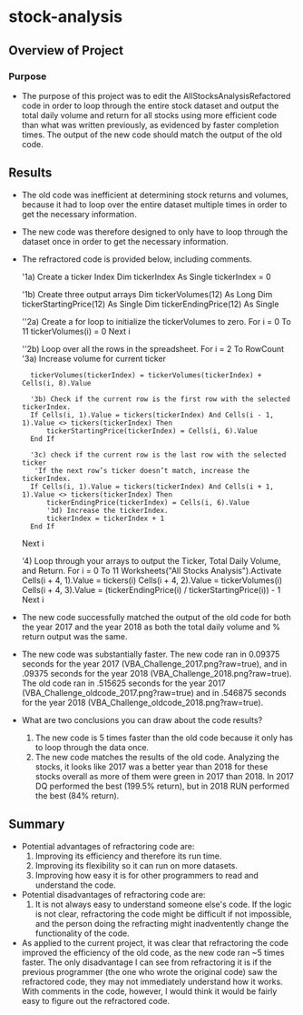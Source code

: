 # stock-analysis

## Overview of Project

### Purpose

- The purpose of this project was to edit the AllStocksAnalysisRefactored code in order to loop through the entire stock dataset and output the total daily volume and return for all stocks using more efficient code than what was written previously, as evidenced by faster completion times. The output of the new code should match the output of the old code.

## Results
- The old code was inefficient at determining stock returns and volumes, because it had to loop over the entire dataset multiple times in order to get the necessary information.
- The new code was therefore designed to only have to loop through the dataset once in order to get the necessary information.
- The refractored code is provided below, including comments.

    '1a) Create a ticker Index
    Dim tickerIndex As Single
    tickerIndex = 0
    
    '1b) Create three output arrays
    Dim tickerVolumes(12) As Long
    Dim tickerStartingPrice(12) As Single
    Dim tickerEndingPrice(12) As Single
    
    ''2a) Create a for loop to initialize the tickerVolumes to zero.
    For i = 0 To 11
        tickerVolumes(i) = 0
    Next i
        
    ''2b) Loop over all the rows in the spreadsheet.
    For i = 2 To RowCount
        '3a) Increase volume for current ticker

        tickerVolumes(tickerIndex) = tickerVolumes(tickerIndex) + Cells(i, 8).Value
        
        '3b) Check if the current row is the first row with the selected tickerIndex.
        If Cells(i, 1).Value = tickers(tickerIndex) And Cells(i - 1, 1).Value <> tickers(tickerIndex) Then
            tickerStartingPrice(tickerIndex) = Cells(i, 6).Value
        End If
        
        '3c) check if the current row is the last row with the selected ticker
         'If the next row’s ticker doesn’t match, increase the tickerIndex.
        If Cells(i, 1).Value = tickers(tickerIndex) And Cells(i + 1, 1).Value <> tickers(tickerIndex) Then
            tickerEndingPrice(tickerIndex) = Cells(i, 6).Value
            '3d) Increase the tickerIndex.
            tickerIndex = tickerIndex + 1
        End If

    Next i
    
    '4) Loop through your arrays to output the Ticker, Total Daily Volume, and Return.
    For i = 0 To 11
        Worksheets("All Stocks Analysis").Activate
        Cells(i + 4, 1).Value = tickers(i)
        Cells(i + 4, 2).Value = tickerVolumes(i)
        Cells(i + 4, 3).Value = (tickerEndingPrice(i) / tickerStartingPrice(i)) - 1
    Next i
    

- The new code successfully matched the output of the old code for both the year 2017 and the year 2018 as both the total daily volume and % return output was the same.
- The new code was substantially faster. The new code ran in 0.09375 seconds for the year 2017 (VBA_Challenge_2017.png?raw=true), and in .09375 seconds for the year 2018 (VBA_Challenge_2018.png?raw=true). The old code ran in .515625 seconds for the year 2017 (VBA_Challenge_oldcode_2017.png?raw=true) and in .546875 seconds for the year 2018 (VBA_Challenge_oldcode_2018.png?raw=true).
- What are two conclusions you can draw about the code results?
	1. The new code is 5 times faster than the old code because it only has to loop through the data once.
	2. The new code matches the results of the old code. Analyzing the stocks, it looks like 2017 was a better year than 2018 for these stocks overall as more of them were green in 2017 than 2018. In 2017 DQ performed the best (199.5% return), but in 2018 RUN performed the best (84% return).
	
## Summary
- Potential advantages of refractoring code are: 
	1) Improving its efficiency and therefore its run time.
	2) Improving its flexibility so it can run on more datasets.
	3) Improving how easy it is for other programmers to read and understand the code. 	
- Potential disadvantages of refractoring code are:
	1) It is not always easy to understand someone else's code. If the logic is not clear, refractoring the code might be difficult if not impossible, and the person doing the   	refracting might inadventently change the functionality of the code.
- As applied to the current project, it was clear that refractoring the code improved the efficiency of the old code, as the new code ran ~5 times faster. The only disadvantage I can see from refractoring it is if the previous programmer (the one who wrote the original code) saw the refractored code, they may not immediately understand how it works. With comments in the code, however, I would think it would be fairly easy to figure out the refractored code.
